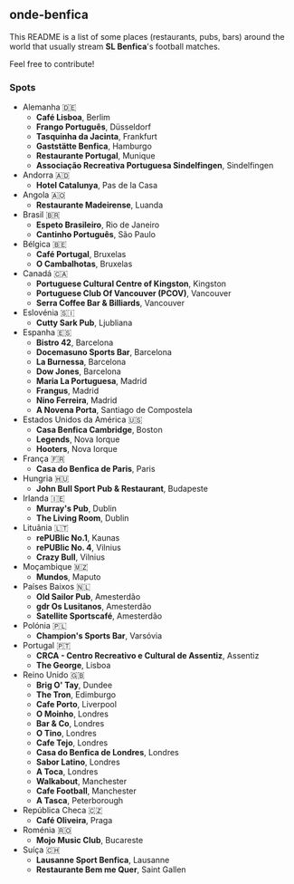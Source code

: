 ## onde-benfica

This README is a list of some places (restaurants, pubs, bars) around the world that usually stream **SL Benfica**'s football matches.

Feel free to contribute! 

### Spots 

- Alemanha 🇩🇪
  - **Café Lisboa**, Berlim
  - **Frango Português**, Düsseldorf
  - **Tasquinha da Jacinta**, Frankfurt
  - **Gaststätte Benfica**, Hamburgo
  - **Restaurante Portugal**, Munique
  - **Associação Recreativa Portuguesa Sindelfingen**, Sindelfingen
- Andorra 🇦🇩
  - **Hotel Catalunya**, Pas de la Casa
- Angola 🇦🇴
  - **Restaurante Madeirense**, Luanda
- Brasil 🇧🇷
  - **Espeto Brasileiro**, Rio de Janeiro
  - **Cantinho Português**, São Paulo
- Bélgica 🇧🇪
  - **Café Portugal**, Bruxelas
  - **O Cambalhotas**, Bruxelas
- Canadá 🇨🇦
  - **Portuguese Cultural Centre of Kingston**, Kingston
  - **Portuguese Club Of Vancouver (PCOV)**, Vancouver
  - **Serra Coffee Bar & Billiards**, Vancouver
- Eslovénia 🇸🇮
  - **Cutty Sark Pub**, Ljubliana
- Espanha 🇪🇸
  - **Bistro 42**, Barcelona
  - **Docemasuno Sports Bar**, Barcelona
  - **La Burnessa**, Barcelona
  - **Dow Jones**, Barcelona
  - **Maria La Portuguesa**, Madrid
  - **Frangus**, Madrid
  - **Nino Ferreira**, Madrid
  - **A Novena Porta**, Santiago de Compostela
- Estados Unidos da América 🇺🇸
  - **Casa Benfica Cambridge**, Boston
  - **Legends**, Nova Iorque
  - **Hooters**, Nova Iorque
- França 🇫🇷
  - **Casa do Benfica de Paris**, Paris
- Hungria 🇭🇺
  - **John Bull Sport Pub & Restaurant**, Budapeste
- Irlanda 🇮🇪
  - **Murray's Pub**, Dublin
  - **The Living Room**, Dublin
- Lituânia 🇱🇹
  - **rePUBlic No.1**, Kaunas
  - **rePUBlic No. 4**, Vilnius
  - **Crazy Bull**, Vilnius
- Moçambique 🇲🇿
  - **Mundos**, Maputo
- Países Baixos 🇳🇱
  - **Old Sailor Pub**, Amesterdão
  - **gdr Os Lusitanos**, Amesterdão
  - **Satellite Sportscafé**, Amesterdão
- Polónia 🇵🇱
  - **Champion's Sports Bar**, Varsóvia
- Portugal 🇵🇹
  - **CRCA - Centro Recreativo e Cultural de Assentiz**, Assentiz
  - **The George**, Lisboa
- Reino Unido 🇬🇧
  - **Brig O' Tay**, Dundee
  - **The Tron**, Edimburgo
  - **Cafe Porto**, Liverpool
  - **O Moinho**, Londres
  - **Bar & Co**, Londres
  - **O Tino**, Londres
  - **Cafe Tejo**, Londres
  - **Casa do Benfica de Londres**, Londres
  - **Sabor Latino**, Londres
  - **A Toca**, Londres
  - **Walkabout**, Manchester
  - **Cafe Football**, Manchester
  - **A Tasca**, Peterborough
- República Checa 🇨🇿
  - **Café Oliveira**, Praga
- Roménia 🇷🇴
  - **Mojo Music Club**, Bucareste
- Suíça 🇨🇭
  - **Lausanne Sport Benfica**, Lausanne
  - **Restaurante Bem me Quer**, Saint Gallen

